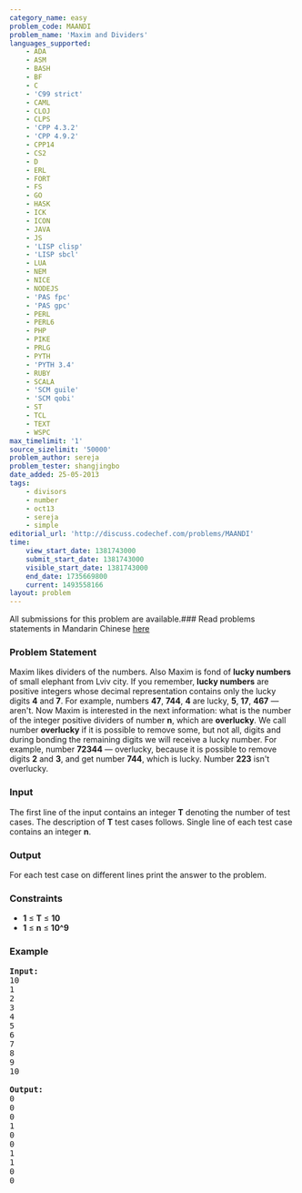```yaml
---
category_name: easy
problem_code: MAANDI
problem_name: 'Maxim and Dividers'
languages_supported:
    - ADA
    - ASM
    - BASH
    - BF
    - C
    - 'C99 strict'
    - CAML
    - CLOJ
    - CLPS
    - 'CPP 4.3.2'
    - 'CPP 4.9.2'
    - CPP14
    - CS2
    - D
    - ERL
    - FORT
    - FS
    - GO
    - HASK
    - ICK
    - ICON
    - JAVA
    - JS
    - 'LISP clisp'
    - 'LISP sbcl'
    - LUA
    - NEM
    - NICE
    - NODEJS
    - 'PAS fpc'
    - 'PAS gpc'
    - PERL
    - PERL6
    - PHP
    - PIKE
    - PRLG
    - PYTH
    - 'PYTH 3.4'
    - RUBY
    - SCALA
    - 'SCM guile'
    - 'SCM qobi'
    - ST
    - TCL
    - TEXT
    - WSPC
max_timelimit: '1'
source_sizelimit: '50000'
problem_author: sereja
problem_tester: shangjingbo
date_added: 25-05-2013
tags:
    - divisors
    - number
    - oct13
    - sereja
    - simple
editorial_url: 'http://discuss.codechef.com/problems/MAANDI'
time:
    view_start_date: 1381743000
    submit_start_date: 1381743000
    visible_start_date: 1381743000
    end_date: 1735669800
    current: 1493558166
layout: problem
---
```

All submissions for this problem are available.###  Read problems statements in Mandarin Chinese [here](http://www.codechef.com/download/translated/OCT13/mandarin/MAANDI.pdf)

### Problem Statement

Maxim likes dividers of the numbers. Also Maxim is fond of **lucky numbers** of small elephant from Lviv city. If you remember, **lucky numbers** are positive integers whose decimal representation contains only the lucky digits **4** and **7**. For example, numbers **47**, **744**, **4** are lucky, **5**, **17**, **467** — aren't. Now Maxim is interested in the next information: what is the number of the integer positive dividers of number **n**, which are **overlucky**. We call number **overlucky** if it is possible to remove some, but not all, digits and during bonding the remaining digits we will receive a lucky number. For example, number **72344** — overlucky, because it is possible to remove digits **2** and **3**, and get number **744**, which is lucky. Number **223** isn't overlucky.
### Input

The first line of the input contains an integer **T** denoting the number of test cases. The description of **T** test cases follows. Single line of each test case contains an integer **n**.
### Output

For each test case on different lines print the answer to the problem.
### Constraints

- **1** ≤ **T** ≤ **10**
- **1** ≤ **n** ≤ **10^9**

### Example

<pre><b>Input:</b>
10
1
2
3
4
5
6
7
8
9
10

<b>Output:</b>
0
0
0
1
0
0
1
1
0
0


</pre>